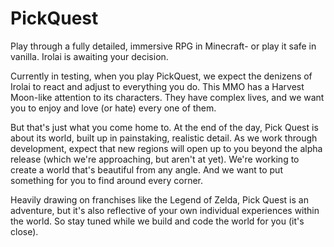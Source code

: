 # PickQuest
Play through a fully detailed, immersive RPG in Minecraft- or play it safe in vanilla. Irolai is awaiting your decision.

Currently in testing, when you play PickQuest, we expect the denizens of Irolai to react and adjust to everything you do. 
This MMO has a Harvest Moon-like attention to its characters. They have complex lives, and we want you to enjoy and love (or hate) 
every one of them. 

But that's just what you come home to. At the end of the day, Pick Quest is about its world, built up in painstaking, realistic detail. 
As we work through development, expect that new regions will open up to you beyond the alpha release (which we're approaching, but aren't 
at yet). We're working to create a world that's beautiful from any angle. And we want to put something for you to find around every corner.

Heavily drawing on franchises like the Legend of Zelda, Pick Quest is an adventure, but it's also reflective of your own individual
experiences within the world. So stay tuned while we build and code the world for you (it's close).
